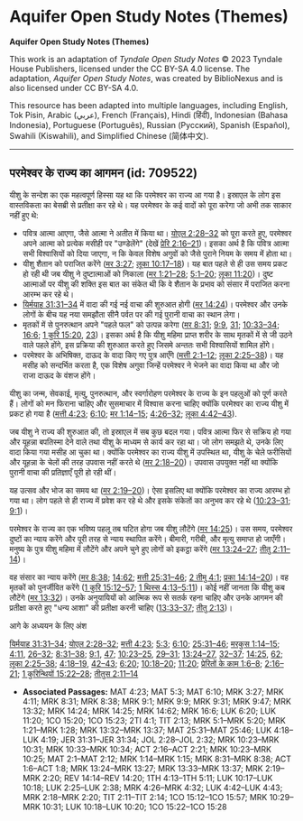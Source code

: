 # Aquifer Open Study Notes (Themes)

**Aquifer Open Study Notes (Themes)**

This work is an adaptation of *Tyndale Open Study Notes* © 2023 Tyndale House Publishers, licensed under the CC BY\-SA 4\.0 license. The adaptation, *Aquifer Open Study Notes*, was created by BiblioNexus and is also licensed under CC BY\-SA 4\.0\.

This resource has been adapted into multiple languages, including English, Tok Pisin, Arabic (عربي), French (Français), Hindi (हिंदी), Indonesian (Bahasa Indonesia), Portuguese (Português), Russian (Русский), Spanish (Español), Swahili (Kiswahili), and Simplified Chinese (简体中文).



--------------------------------

## परमेश्वर के राज्य का आगमन (id: 709522)

यीशु के सन्देश का एक महत्वपूर्ण हिस्सा यह था कि परमेश्वर का राज्य आ गया है। इस्राएल के लोग इस वास्तविकता का बेसब्री से प्रतीक्षा कर रहे थे। यह परमेश्वर के कई वादों को पूरा करेगा जो अभी तक साकार नहीं हुए थे:

* पवित्र आत्मा आएगा, जैसे आत्मा ने अतीत में किया था। [योएल 2:28–32](https://ref.ly/Joel2:28-Joel2:32) को पूरा करते हुए, परमेश्वर अपने आत्मा को प्रत्येक मसीही पर "उण्डेलेंगे" (देखें [प्रेरि 2:16–21](https://ref.ly/Acts2:16-Acts2:21))। इसका अर्थ है कि पवित्र आत्मा सभी विश्वासियों को दिया जाएगा, न कि केवल विशेष अगुवों को जैसे पुराने नियम के समय में होता था।
* यीशु शैतान को पराजित करेंगे ([मर 3:27](https://ref.ly/Mark3:27); [लूका 10:17–18](https://ref.ly/Luke10:17-Luke10:18))। यह बात पहले से ही उस समय प्रकट हो रही थी जब यीशु ने दुष्टात्माओं को निकाला ([मर 1:21–28](https://ref.ly/Mark1:21-Mark1:28); [5:1–20](https://ref.ly/Mark5:1-Mark5:20); [लूका 11:20](https://ref.ly/Luke11:20))। दुष्ट आत्माओं पर यीशु की शक्ति इस बात का संकेत थी कि वे शैतान के प्रभाव को संसार में पराजित करना आरम्भ कर रहे थे।
* [यिर्मयाह 31:31–34](https://ref.ly/Jer31:31-Jer31:34) में वादा की गई नई वाचा की शुरुआत होगी ([मर 14:24](https://ref.ly/Mark14:24))। परमेश्वर और उनके लोगों के बीच यह नया समझौता सीनै पर्वत पर की गई पुरानी वाचा का स्थान लेगा।
* मृतकों में से पुनरुत्थान अपने "पहले फल" को उत्पन्न करेगा ([मर 8:31](https://ref.ly/Mark8:31); [9:9](https://ref.ly/Mark9:9), [31](https://ref.ly/Mark9:31); [10:33–34](https://ref.ly/Mark10:33-Mark10:34); [16:6](https://ref.ly/Mark16:6); [1 कुरि 15:20](https://ref.ly/1Cor15:20), [23](https://ref.ly/1Cor15:23))। इसका अर्थ है कि यीशु महिमा प्राप्त शरीर के साथ मृतकों में से जी उठने वाले पहले होंगे, इस प्रक्रिया की शुरुआत करते हुए जिसमे अन्ततः सभी विश्वासियों शामिल होंगे।
* परमेश्वर के अभिषिक्त, दाऊद के वादा किए गए पुत्र आएँगे ([मत्ती 2:1–12](https://ref.ly/Matt2:1-Matt2:12); [लूका 2:25–38](https://ref.ly/Luke2:25-Luke2:38))। यह मसीह को सन्दर्भित करता है, एक विशेष अगुवा जिन्हें परमेश्वर ने भेजने का वादा किया था और जो राजा दाऊद के वंशज होंगे।

यीशु का जन्म, सेवकाई, मृत्यु, पुनरुत्थान, और स्वर्गारोहण परमेश्वर के राज्य के इन पहलुओं को पूर्ण करते हैं। लोगों को मन फिराना चाहिए और सुसमाचार में विश्वास करना चाहिए क्योंकि परमेश्वर का राज्य यीशु में प्रकट हो गया है ([मत्ती 4:23](https://ref.ly/Matt4:23); [6:10](https://ref.ly/Matt6:10); [मर 1:14–15](https://ref.ly/Mark1:14-Mark1:15); [4:26–32](https://ref.ly/Mark4:26-Mark4:32); [लूका 4:42–43](https://ref.ly/Luke4:42-Luke4:43)).

जब यीशु ने राज्य की शुरुआत की, तो इस्राएल में सब कुछ बदल गया। पवित्र आत्मा फिर से सक्रिय हो गया और यूहन्ना बपतिस्मा देने वाले तथा यीशु के माध्यम से कार्य कर रहा था। जो लोग समझते थे, उनके लिए वादा किया गया मसीह आ चुका था। क्योंकि परमेश्वर का राज्य यीशु में उपस्थित था, यीशु के चेले फरीसियों और यूहन्ना के चेलों की तरह उपवास नहीं करते थे ([मर 2:18–20](https://ref.ly/Mark2:18-Mark2:20))। उपवास उपयुक्त नहीं था क्योंकि पुरानी वाचा की प्रतिज्ञाएँ पूरी हो रही थीं।

यह उत्सव और भोज का समय था ([मर 2:19–20](https://ref.ly/Mark2:19-Mark2:20))। ऐसा इसलिए था क्योंकि परमेश्वर का राज्य आरम्भ हो गया था। लोग पहले से ही राज्य में प्रवेश कर रहे थे और इसके संकेतों का अनुभव कर रहे थे ([10:23–31](https://ref.ly/Mark10:23-Mark10:31); [9:1](https://ref.ly/Mark9:1))।

परमेश्वर के राज्य का एक भविष्य पहलू तब घटित होगा जब यीशु लौटेंगे ([मर 14:25](https://ref.ly/Mark14:25))। उस समय, परमेश्वर दुष्टों का न्याय करेंगे और पूरी तरह से न्याय स्थापित करेंगे। बीमारी, गरीबी, और मृत्यु समाप्त हो जाएँगी। मनुष्य के पुत्र यीशु महिमा में लौटेंगे और अपने चुने हुए लोगों को इकट्ठा करेंगे ([मर 13:24–27](https://ref.ly/Mark13:24-Mark13:27); [तीतु 2:11–14](https://ref.ly/Titus2:11-Titus2:14))।

वह संसार का न्याय करेंगे ([मर 8:38](https://ref.ly/Mark8:38); [14:62](https://ref.ly/Mark14:62); [मत्ती 25:31–46](https://ref.ly/Matt25:31-Matt25:46); [2 तीमु 4:1](https://ref.ly/2Tim4:1); [प्रका 14:14–20](https://ref.ly/Rev14:14-Rev14:20))। वह मृतकों को पुनर्जीवित करेंगे ([1 कुरि 15:12–57](https://ref.ly/1Cor15:12-1Cor15:57); [1 थिस्स 4:13–5:11](https://ref.ly/1Thess4:13-1Thess5:11))। कोई नहीं जानता कि यीशु कब लौटेंगे ([मर 13:32](https://ref.ly/Mark13:32))। उनके अनुयायियों को आत्मिक रूप से सतर्क रहना चाहिए और उनके आगमन की प्रतीक्षा करते हुए "धन्य आशा" की प्रतीक्षा करनी चाहिए ([13:33–37](https://ref.ly/Mark13:33-Mark13:37); [तीतु 2:13](https://ref.ly/Titus2:13))।

आगे के अध्ययन के लिए अंश

[यिर्मयाह 31:31–34](https://ref.ly/Jer31:31-Jer31:34); [योएल 2:28–32](https://ref.ly/Joel2:28-Joel2:32); [मत्ती 4:23](https://ref.ly/Matt4:23); [5:3](https://ref.ly/Matt5:3); [6:10](https://ref.ly/Matt6:10); [25:31–46](https://ref.ly/Matt25:31-Matt25:46); [मरकुस 1:14–15](https://ref.ly/Mark1:14-Mark1:15); [4:11](https://ref.ly/Mark4:11), [26–32](https://ref.ly/Mark4:26-Mark4:32); [8:31–38](https://ref.ly/Mark8:31-Mark8:38); [9:1](https://ref.ly/Mark9:1), [47](https://ref.ly/Mark9:47); [10:23–25](https://ref.ly/Mark10:23-Mark10:25), [29–31](https://ref.ly/Mark10:29-Mark10:31); [13:24–27](https://ref.ly/Mark13:24-Mark13:27), [32–37](https://ref.ly/Mark13:32-Mark13:37); [14:25](https://ref.ly/Mark14:25), [62](https://ref.ly/Mark14:62); [लूका 2:25–38](https://ref.ly/Luke2:25-Luke2:38); [4:18–19](https://ref.ly/Luke4:18-Luke4:19), [42–43](https://ref.ly/Luke4:42-Luke4:43); [6:20](https://ref.ly/Luke6:20); [10:18–20](https://ref.ly/Luke10:18-Luke10:20); [11:20](https://ref.ly/Luke11:20); [प्रेरितों के काम 1:6–8](https://ref.ly/Acts1:6-Acts1:8); [2:16–21](https://ref.ly/Acts2:16-Acts2:21); [1 कुरिन्थियों 15:22–28](https://ref.ly/1Cor15:22-1Cor15:28); [तीतुस 2:11–14](https://ref.ly/Titus2:11-Titus2:14)

* **Associated Passages:** MAT 4:23; MAT 5:3; MAT 6:10; MRK 3:27; MRK 4:11; MRK 8:31; MRK 8:38; MRK 9:1; MRK 9:9; MRK 9:31; MRK 9:47; MRK 13:32; MRK 14:24; MRK 14:25; MRK 14:62; MRK 16:6; LUK 6:20; LUK 11:20; 1CO 15:20; 1CO 15:23; 2TI 4:1; TIT 2:13; MRK 5:1–MRK 5:20; MRK 1:21–MRK 1:28; MRK 13:32–MRK 13:37; MAT 25:31–MAT 25:46; LUK 4:18–LUK 4:19; JER 31:31–JER 31:34; JOL 2:28–JOL 2:32; MRK 10:23–MRK 10:31; MRK 10:33–MRK 10:34; ACT 2:16–ACT 2:21; MRK 10:23–MRK 10:25; MAT 2:1–MAT 2:12; MRK 1:14–MRK 1:15; MRK 8:31–MRK 8:38; ACT 1:6–ACT 1:8; MRK 13:24–MRK 13:27; MRK 13:33–MRK 13:37; MRK 2:19–MRK 2:20; REV 14:14–REV 14:20; 1TH 4:13–1TH 5:11; LUK 10:17–LUK 10:18; LUK 2:25–LUK 2:38; MRK 4:26–MRK 4:32; LUK 4:42–LUK 4:43; MRK 2:18–MRK 2:20; TIT 2:11–TIT 2:14; 1CO 15:12–1CO 15:57; MRK 10:29–MRK 10:31; LUK 10:18–LUK 10:20; 1CO 15:22–1CO 15:28

